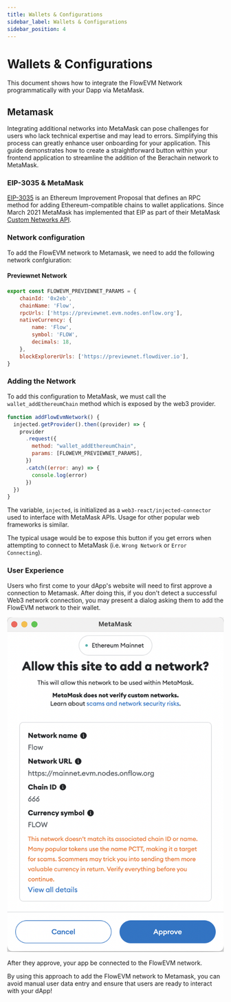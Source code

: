 ```yaml
---
title: Wallets & Configurations
sidebar_label: Wallets & Configurations
sidebar_position: 4
---
```


# Wallets & Configurations

This document shows how to integrate the FlowEVM Network programmatically with your Dapp via MetaMask.

## Metamask

Integrating additional networks into MetaMask can pose challenges for users who lack technical expertise and may lead to errors. Simplifying this process can greatly enhance user onboarding for your application. This guide demonstrates how to create a straightforward button within your frontend application to streamline the addition of the Berachain network to MetaMask.

### EIP-3035 & MetaMask

[EIP-3035](https://eips.ethereum.org/EIPS/eip-3085) is an Ethereum Improvement Proposal that defines an RPC method for adding Ethereum-compatible chains to wallet applications. Since March 2021 MetaMask has implemented that EIP as part of their MetaMask [Custom Networks API](https://consensys.io/blog/connect-users-to-layer-2-networks-with-the-metamask-custom-networks-api).

### Network configuration

To add the FlowEVM network to Metamask, we need to add the following network confgiuration:

#### Previewnet Network

```js
export const FLOWEVM_PREVIEWNET_PARAMS = {
    chainId: '0x2eb',
    chainName: 'Flow',
    rpcUrls: ['https://previewnet.evm.nodes.onflow.org'],
    nativeCurrency: {
        name: 'Flow',
        symbol: 'FLOW',
        decimals: 18,
    },
    blockExplorerUrls: ['https://previewnet.flowdiver.io'],
}
```

### Adding the Network

To add this configuration to MetaMask, we must call the `wallet_addEthereumChain` method which is exposed by the web3 provider.

```js
function addFlowEvmNetwork() {
  injected.getProvider().then((provider) => {
    provider
      .request({
        method: "wallet_addEthereumChain",
        params: [FLOWEVM_PREVIEWNET_PARAMS],
      })
      .catch((error: any) => {
        console.log(error)
      })
  })
}
```

The variable, `injected`, is initialized as a `web3-react/injected-connector` used to interface with MetaMask APIs. Usage for other popular web frameworks is similar.

The typical usage would be to expose this button if you get errors when attempting to connect to MetaMask (i.e. `Wrong Network` or `Error Connecting`).

### User Experience

Users who first come to your dApp's website will need to first approve a connection to Metamask.  After doing this, if you don't detect a successful Web3 network connection, you may present a dialog asking them to add the FlowEVM network to their wallet.

![Metamask Network](./metamask-network.png)

After they approve, your app be connected to the FlowEVM network. 

By using this approach to add the FlowEVM network to Metamask, you can avoid manual user data entry and ensure that users are ready to interact with your dApp!